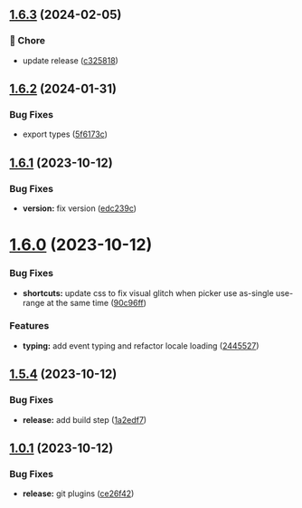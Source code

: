 ## [1.6.3](https://github.com/elreco/vue-tailwind-datepicker/compare/v1.6.2...v1.6.3) (2024-02-05)


### :repeat: Chore

* update release ([c325818](https://github.com/elreco/vue-tailwind-datepicker/commit/c3258189611781a7353e52d038f096bc57da4189))

## [1.6.2](https://github.com/elreco/vue-tailwind-datepicker/compare/v1.6.1...v1.6.2) (2024-01-31)


### Bug Fixes

* export types ([5f6173c](https://github.com/elreco/vue-tailwind-datepicker/commit/5f6173c6c248d56b9a88ce54ba9fd3ee25ac8316))

## [1.6.1](https://github.com/elreco/vue-tailwind-datepicker/compare/v1.6.0...v1.6.1) (2023-10-12)


### Bug Fixes

* **version:** fix version ([edc239c](https://github.com/elreco/vue-tailwind-datepicker/commit/edc239c3a268a60318b99ee6baa89e451397e5ea))

# [1.6.0](https://github.com/elreco/vue-tailwind-datepicker/compare/v1.5.4...v1.6.0) (2023-10-12)


### Bug Fixes

* **shortcuts:** update css to fix visual glitch when picker use as-single use-range at the same time ([90c96ff](https://github.com/elreco/vue-tailwind-datepicker/commit/90c96ffda97cd03cb1be26bfa71f1da63d246476))


### Features

* **typing:** add event typing  and refactor locale loading ([2445527](https://github.com/elreco/vue-tailwind-datepicker/commit/244552703323873f93683abde217039e8a902cb2))

## [1.5.4](https://github.com/elreco/vue-tailwind-datepicker/compare/v1.5.3...v1.5.4) (2023-10-12)


### Bug Fixes

* **release:** add build step ([1a2edf7](https://github.com/elreco/vue-tailwind-datepicker/commit/1a2edf78da228efae239c7832310e08512ecb0ab))

## [1.0.1](https://github.com/elreco/vue-tailwind-datepicker/compare/v1.0.0...v1.0.1) (2023-10-12)


### Bug Fixes

* **release:** git plugins ([ce26f42](https://github.com/elreco/vue-tailwind-datepicker/commit/ce26f426192dce259de0d9d307a9bb00b19efc02))
